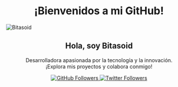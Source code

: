 

<!--
**bitasoid/BitasoiD** is a ✨ _special_ ✨ repository because its `README.md` (this file) appears on your GitHub profile.

Here are some ideas to get you started:

- 🔭 I’m currently working on ...
- 🌱 I’m currently learning ...
- 👯 I’m looking to collaborate on ...
- 🤔 I’m looking for help with ...
- 💬 Ask me about ...
- 📫 How to reach me: ...
- 😄 Pronouns: ...
- ⚡ Fun fact: ...
-->
# <div align="center"> ¡Bienvenidos a mi GitHub! </div>
![Bitasoid]()

<div align="center">
    <h2>Hola, soy Bitasoid</h2>
    <p>
        Desarrolladora apasionada por la tecnología y la innovación.
        <br>
        ¡Explora mis proyectos y colabora conmigo!
    </p>
    <a href="https://github.com/bitasoid" target="_blank">
        <img src="https://img.shields.io/github/followers/bitasoid?label=Follow&style=social" alt="GitHub Followers">
    </a>
    <a href="https://twitter.com/bitasoid" target="_blank">
        <img src="https://img.shields.io/twitter/follow/bitasoid?label=Follow&style=social" alt="Twitter Followers">
    </a>
</div>
